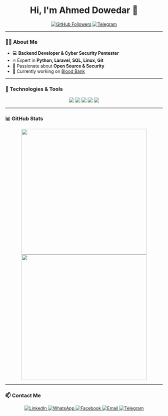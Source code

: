 <h1 align="center">Hi, I'm Ahmed Dowedar 👋</h1>

<p align="center">
  <a href="https://github.com/EngAhmedDowedar"><img src="https://img.shields.io/github/followers/EngAhmedDowedar?label=Followers&style=social" alt="GitHub Followers"></a>
  <a href="https://t.me/eng_ahmed_dowedar"><img src="https://img.shields.io/badge/Telegram-Contact-blue?logo=telegram" alt="Telegram"></a>
</p>

---

### 👨‍💻 About Me
- 💻 **Backend Developer & Cyber Security Pentester**
- 🔥 Expert in **Python, Laravel, SQL, Linux, Git**
- 🚀 Passionate about **Open Source & Security**
- 🎯 Currently working on [Blood Bank](https://github.com/EngAhmedDowedar/blood-bank)

---

### 🚀 Technologies & Tools
<p align="center">
  <img src="https://img.shields.io/badge/Python-3776AB?style=for-the-badge&logo=python&logoColor=white"/>
  <img src="https://img.shields.io/badge/Laravel-FF2D20?style=for-the-badge&logo=laravel&logoColor=white"/>
  <img src="https://img.shields.io/badge/MySQL-4479A1?style=for-the-badge&logo=mysql&logoColor=white"/>
  <img src="https://img.shields.io/badge/Linux-FCC624?style=for-the-badge&logo=linux&logoColor=black"/>
  <img src="https://img.shields.io/badge/Git-F05032?style=for-the-badge&logo=git&logoColor=white"/>
</p>

---

### 📊 GitHub Stats
<p align="center">
  <img src="https://github-readme-stats.vercel.app/api?username=EngAhmedDowedar&show_icons=true&theme=radical" width="400"/>
  <img src="https://github-readme-streak-stats.herokuapp.com/?user=EngAhmedDowedar&theme=radical" width="400"/>
</p>

---

### 📫 Contact Me
<p align="center">
  <a href="https://www.linkedin.com/in/ahmed-dowedar-05955b299">
    <img src="https://img.shields.io/badge/LinkedIn-0077B5?style=for-the-badge&logo=linkedin&logoColor=white" alt="LinkedIn">
  </a>
  <a href="https://wa.me/201555594743">
    <img src="https://img.shields.io/badge/WhatsApp-25D366?style=for-the-badge&logo=whatsapp&logoColor=white" alt="WhatsApp">
  </a>
  <a href="https://www.facebook.com/ahmeddowedar.0">
    <img src="https://img.shields.io/badge/Facebook-1877F2?style=for-the-badge&logo=facebook&logoColor=white" alt="Facebook">
  </a>
  <a href="mailto:ahmeddowedar@students.du.edu.eg">
    <img src="https://img.shields.io/badge/Email-D14836?style=for-the-badge&logo=gmail&logoColor=white" alt="Email">
  </a>
  <a href="https://t.me/eng_ahmed_dowedar">
    <img src="https://img.shields.io/badge/Telegram-2CA5E0?style=for-the-badge&logo=telegram&logoColor=white" alt="Telegram">
  </a>
</p>

